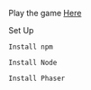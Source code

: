 Play the game [Here](https://unruffled-blackwell-65f8c3.netlify.app/)

Set Up
```
Install npm
```
```
Install Node
```
```
Install Phaser
```
